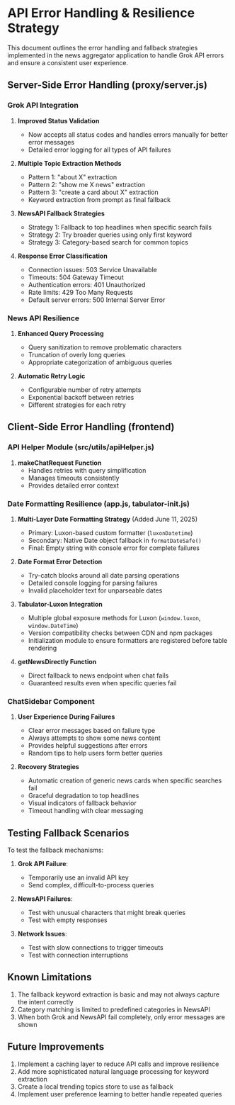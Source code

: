 # API Error Handling & Resilience Strategy

This document outlines the error handling and fallback strategies implemented in the news aggregator application to handle Grok API errors and ensure a consistent user experience.

## Server-Side Error Handling (proxy/server.js)

### Grok API Integration

1. **Improved Status Validation**
   - Now accepts all status codes and handles errors manually for better error messages
   - Detailed error logging for all types of API failures

2. **Multiple Topic Extraction Methods**
   - Pattern 1: "about X" extraction
   - Pattern 2: "show me X news" extraction  
   - Pattern 3: "create a card about X" extraction
   - Keyword extraction from prompt as final fallback

3. **NewsAPI Fallback Strategies**
   - Strategy 1: Fallback to top headlines when specific search fails
   - Strategy 2: Try broader queries using only first keyword
   - Strategy 3: Category-based search for common topics

4. **Response Error Classification**
   - Connection issues: 503 Service Unavailable
   - Timeouts: 504 Gateway Timeout
   - Authentication errors: 401 Unauthorized
   - Rate limits: 429 Too Many Requests
   - Default server errors: 500 Internal Server Error

### News API Resilience

1. **Enhanced Query Processing**
   - Query sanitization to remove problematic characters
   - Truncation of overly long queries
   - Appropriate categorization of ambiguous queries

2. **Automatic Retry Logic**
   - Configurable number of retry attempts
   - Exponential backoff between retries
   - Different strategies for each retry

## Client-Side Error Handling (frontend)

### API Helper Module (src/utils/apiHelper.js)

1. **makeChatRequest Function**
   - Handles retries with query simplification
   - Manages timeouts consistently
   - Provides detailed error context

### Date Formatting Resilience (app.js, tabulator-init.js)

1. **Multi-Layer Date Formatting Strategy** (Added June 11, 2025)
   - Primary: Luxon-based custom formatter (`luxonDatetime`)
   - Secondary: Native Date object fallback in `formatDateSafe()`
   - Final: Empty string with console error for complete failures
   
2. **Date Format Error Detection**
   - Try-catch blocks around all date parsing operations
   - Detailed console logging for parsing failures
   - Invalid placeholder text for unparseable dates
   
3. **Tabulator-Luxon Integration**
   - Multiple global exposure methods for Luxon (`window.luxon`, `window.DateTime`)
   - Version compatibility checks between CDN and npm packages
   - Initialization module to ensure formatters are registered before table rendering

2. **getNewsDirectly Function**
   - Direct fallback to news endpoint when chat fails
   - Guaranteed results even when specific queries fail

### ChatSidebar Component

1. **User Experience During Failures**
   - Clear error messages based on failure type
   - Always attempts to show some news content
   - Provides helpful suggestions after errors
   - Random tips to help users form better queries

2. **Recovery Strategies**
   - Automatic creation of generic news cards when specific searches fail
   - Graceful degradation to top headlines
   - Visual indicators of fallback behavior
   - Timeout handling with clear messaging

## Testing Fallback Scenarios

To test the fallback mechanisms:

1. **Grok API Failure**: 
   - Temporarily use an invalid API key
   - Send complex, difficult-to-process queries

2. **NewsAPI Failures**: 
   - Test with unusual characters that might break queries
   - Test with empty responses

3. **Network Issues**: 
   - Test with slow connections to trigger timeouts
   - Test with connection interruptions

## Known Limitations

1. The fallback keyword extraction is basic and may not always capture the intent correctly
2. Category matching is limited to predefined categories in NewsAPI
3. When both Grok and NewsAPI fail completely, only error messages are shown

## Future Improvements

1. Implement a caching layer to reduce API calls and improve resilience
2. Add more sophisticated natural language processing for keyword extraction
3. Create a local trending topics store to use as fallback
4. Implement user preference learning to better handle repeated queries
